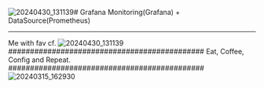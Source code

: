 ![20240430_131139](https://github.com/DangSys/Grafana/assets/168504365/91e35a4a-a855-446f-b073-16458c887ba9)# Grafana
Monitoring(Grafana) + DataSource(Prometheus)
****
Me with fav cf.
![20240430_131139](https://github.com/DangSys/Grafana/assets/168504365/14c31482-c9df-45b0-9d78-bd576a2c7a2d)
#############################################
Eat, Coffee, Config and Repeat.
#############################################
![20240315_162930](https://github.com/DangSys/Grafana/assets/168504365/1bbbc714-ae21-4b5a-b57c-ed35b6a97da3)
